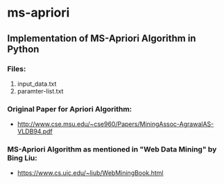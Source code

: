 # ms-apriori

## Implementation of MS-Apriori Algorithm in Python

### Files:
1. input_data.txt
2. paramter-list.txt

### Original Paper for Apriori Algorithm:

- http://www.cse.msu.edu/~cse960/Papers/MiningAssoc-AgrawalAS-VLDB94.pdf

### MS-Apriori Algorithm as mentioned in "Web Data Mining" by Bing Liu:

- https://www.cs.uic.edu/~liub/WebMiningBook.html
